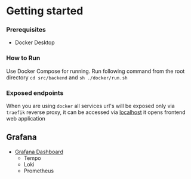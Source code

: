 # Getting started

### Prerequisites

- Docker Desktop

### How to Run

Use Docker Compose for running. Run following command from the root directory `cd src/backend` and `sh ./docker/run.sh`

### Exposed endpoints

When you are using `docker` all services url's will be exposed only via `traefik` reverse proxy, it can be accessed via [localhost](http://localhost:8080) it opens frontend web application

## Grafana

- [Grafana Dashboard](http://localhost:3000)
  - Tempo
  - Loki
  - Prometheus
